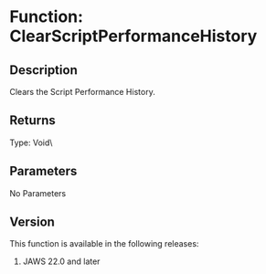 # Function: ClearScriptPerformanceHistory

## Description

Clears the Script Performance History.

## Returns

Type: Void\

## Parameters

No Parameters

## Version

This function is available in the following releases:

1.  JAWS 22.0 and later
